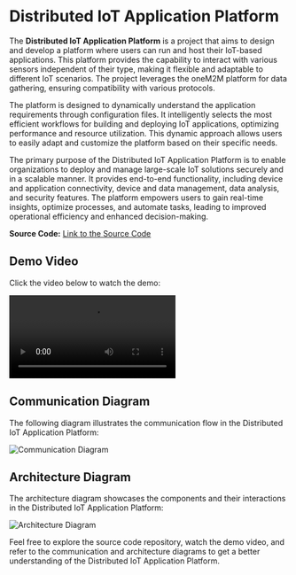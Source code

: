 # Distributed IoT Application Platform

The **Distributed IoT Application Platform** is a project that aims to design and develop a platform where users can run and host their IoT-based applications. This platform provides the capability to interact with various sensors independent of their type, making it flexible and adaptable to different IoT scenarios. The project leverages the oneM2M platform for data gathering, ensuring compatibility with various protocols.

The platform is designed to dynamically understand the application requirements through configuration files. It intelligently selects the most efficient workflows for building and deploying IoT applications, optimizing performance and resource utilization. This dynamic approach allows users to easily adapt and customize the platform based on their specific needs.

The primary purpose of the Distributed IoT Application Platform is to enable organizations to deploy and manage large-scale IoT solutions securely and in a scalable manner. It provides end-to-end functionality, including device and application connectivity, device and data management, data analysis, and security features. The platform empowers users to gain real-time insights, optimize processes, and automate tasks, leading to improved operational efficiency and enhanced decision-making.

**Source Code:** [Link to the Source Code](https://github.com/IASBrew/ias-iot-project)

## Demo Video
Click the video below to watch the demo:

![Demo Video](demo-video.mp4)

## Communication Diagram
The following diagram illustrates the communication flow in the Distributed IoT Application Platform:

![Communication Diagram](https://github.com/sharmamht19/Distributed-IoT-Application-Platform/blob/main/Images/Communication%20Model.jpg)

## Architecture Diagram
The architecture diagram showcases the components and their interactions in the Distributed IoT Application Platform:

![Architecture Diagram](https://github.com/sharmamht19/Distributed-IoT-Application-Platform/blob/main/Images/Architecture%20Diagram.jpg)

Feel free to explore the source code repository, watch the demo video, and refer to the communication and architecture diagrams to get a better understanding of the Distributed IoT Application Platform.

